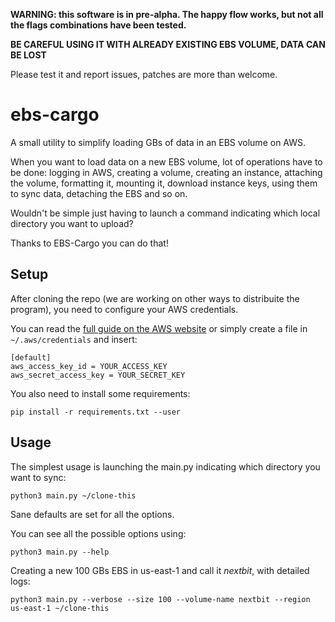 **WARNING: this software is in pre-alpha. The happy flow works, but not all the flags combinations have been tested.**

**BE CAREFUL USING IT WITH ALREADY EXISTING EBS VOLUME, DATA CAN BE LOST**

Please test it and report issues, patches are more than welcome.

# ebs-cargo

A small utility to simplify loading GBs of data in an EBS volume on AWS.

When you want to load data on a new EBS volume, lot of operations have to be done: logging in AWS, creating a volume, creating an instance, attaching the volume, formatting it, mounting it, download instance keys, using them to sync data, detaching the EBS and so on.

Wouldn't be simple just having to launch a command indicating which local directory you want to upload?

Thanks to EBS-Cargo you can do that!

## Setup

After cloning the repo (we are working on other ways to distribuite the program), you need to configure your AWS credentials.

You can read the [full guide on the AWS website](https://boto3.amazonaws.com/v2/documentation/api/latest/guide/quickstart.html#configuration) or simply create a file in `~/.aws/credentials` and insert:

```
[default]
aws_access_key_id = YOUR_ACCESS_KEY
aws_secret_access_key = YOUR_SECRET_KEY
```

You also need to install some requirements:

```
pip install -r requirements.txt --user
```

## Usage

The simplest usage is launching the main.py indicating which directory you want to sync:

```
python3 main.py ~/clone-this
```

Sane defaults are set for all the options.

You can see all the possible options using:

```
python3 main.py --help
```

Creating a new 100 GBs EBS in us-east-1 and call it *nextbit*, with detailed logs:

```
python3 main.py --verbose --size 100 --volume-name nextbit --region us-east-1 ~/clone-this 
```

